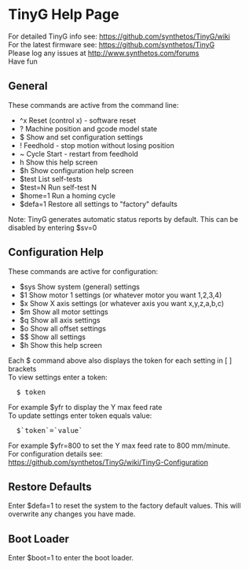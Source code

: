 # TinyG Help Page

For detailed TinyG info see: https://github.com/synthetos/TinyG/wiki<br>
For the latest firmware see: https://github.com/synthetos/TinyG<br>
Please log any issues at http://www.synthetos.com/forums<br>
Have fun

## General
These commands are active from the command line:

- ^x             Reset (control x) - software reset
-  ?             Machine position and gcode model state
-  $             Show and set configuration settings
-  !             Feedhold - stop motion without losing position
-  ~             Cycle Start - restart from feedhold
-  h             Show this help screen
-  $h            Show configuration help screen
-  $test         List self-tests
-  $test=N       Run self-test N
-  $home=1       Run a homing cycle
-  $defa=1       Restore all settings to "factory" defaults

Note: TinyG generates automatic status reports by default. This can be disabled by entering $sv=0

## Configuration Help
These commands are active for configuration:
-  $sys Show system (general) settings
-  $1   Show motor 1 settings (or whatever motor you want 1,2,3,4)
-  $x   Show X axis settings (or whatever axis you want x,y,z,a,b,c)
-  $m   Show all motor settings
-  $q   Show all axis settings
-  $o   Show all offset settings
-  $$   Show all settings
-  $h   Show this help screen

Each $ command above also displays the token for each setting in [ ] brackets<br>
To view settings enter a token:
<pre>
  $_token_
</pre>

For example $yfr to display the Y max feed rate<br>
To update settings enter token equals value:
<pre>
  $`token`=`value`
</pre>
For example $yfr=800 to set the Y max feed rate to 800 mm/minute.<br>
For configuration details see: https://github.com/synthetos/TinyG/wiki/TinyG-Configuration

## Restore Defaults
Enter $defa=1 to reset the system to the factory default values.
This will overwrite any changes you have made.

## Boot Loader
Enter $boot=1 to enter the boot loader.
